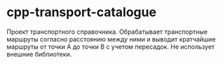 # cpp-transport-catalogue

Проект транспортного справочника. Обрабатывает транспортные маршруты согласно расстоянию между ними и выводит кратчайшие маршруты от точки A до точки B с учетом пересадок. 
Не использует внешние библиотеки.
